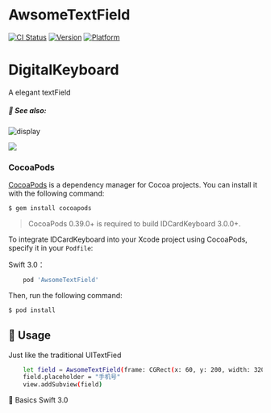 # AwsomeTextField

[![CI Status](http://img.shields.io/travis/kishikawakatsumi/IDCardKeyboard.svg?style=flat)](https://travis-ci.org/kishikawakatsumi/IDCardKeyboard)
[![Version](https://img.shields.io/cocoapods/v/IDCardKeyboard.svg?style=flat)](http://cocoadocs.org/docsets/IDCardKeyboard)
[![Platform](https://img.shields.io/cocoapods/p/IDCardKeyboard.svg?style=flat)](http://cocoadocs.org/docsets/IDCardKeyboard)

# DigitalKeyboard
A elegant textField
##### :eyes: See also:
![display](https://cloud.githubusercontent.com/assets/8440220/20038344/f082d662-a46c-11e6-9410-22879733be4b.png)

![](https://cloud.githubusercontent.com/assets/8440220/20038343/f04a87c6-a46c-11e6-9dc0-a6d9c6046fa8.gif) 
### CocoaPods

[CocoaPods](http://cocoapods.org) is a dependency manager for Cocoa projects. You can install it with the following command:

```bash
$ gem install cocoapods
```

> CocoaPods 0.39.0+ is required to build IDCardKeyboard 3.0.0+.

To integrate IDCardKeyboard into your Xcode project using CocoaPods, specify it in your `Podfile`:

Swift 3.0：
```ruby
    pod 'AwsomeTextField'
```


Then, run the following command:

```bash
$ pod install
```

## :book: Usage
Just like the traditional UITextFied 
  ``` bash
      let field = AwsomeTextField(frame: CGRect(x: 60, y: 200, width: 320, height: 44))
      field.placeholder = "手机号"
      view.addSubview(field)
  ```
   :key: Basics Swift 3.0
